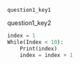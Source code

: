 ```ngMeta
question1_key1
```

question1_key2





```python
index = 1
While(Index < 10):
    Print(index)
    index = index + 1
```
